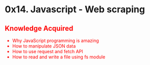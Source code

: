 # 0x14. Javascript - Web scraping

<article style = "color: red">
<h1> Knowledge Acquired </h1>
<ul>
<li> Why JavaScript programming is amazing </li>
<li> How to manipulate JSON data </li>
<li> How to use request and fetch API </li>
<li> How to read and write a file using fs module </li>
</ul>
</article>